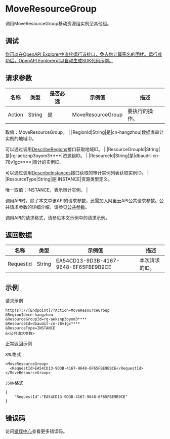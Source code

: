 # MoveResourceGroup

调用MoveResourceGroup移动资源组实例至其他组。

## 调试

[您可以在OpenAPI Explorer中直接运行该接口，免去您计算签名的困扰。运行成功后，OpenAPI Explorer可以自动生成SDK代码示例。](https://api.aliyun.com/#product=Yundun-dbaudit&api=MoveResourceGroup&type=RPC&version=2019-12-09)

## 请求参数

|名称|类型|是否必选|示例值|描述|
|--|--|----|---|--|
|Action|String|是|MoveResourceGroup|要执行的操作。

 取值：MoveResourceGroup。 |
|RegionId|String|是|cn-hangzhou|数据库审计实例的地域ID。

 可以通过调用[DescribeRegions](~~162344~~)接口获取地域ID。 |
|ResourceGroupId|String|是|rg-aekznp3oyom3\*\*\*\*|资源组ID。 |
|ResourceId|String|是|dbaudit-cn-78v1gc\*\*\*\*|审计的实例ID。

 可以通过调用[DescribeInstances](~~162343~~)接口获取的审计实例列表获取实例ID。 |
|ResourceType|String|是|INSTANCE|资源类型定义。

 唯一取值：INSTANCE，表示审计实例。 |

调用API时，除了本文中该API的请求参数，还需加入阿里云API公共请求参数。公共请求参数的详细介绍，请参见[公共参数](~~148151~~)。

调用API的请求格式，请参见本文示例中的请求示例。

## 返回数据

|名称|类型|示例值|描述|
|--|--|---|--|
|RequestId|String|EA54CD13-9D3B-4167-9648-6F65FBE9B9CE|本次请求的ID。 |

## 示例

请求示例

```
http(s)://[Endpoint]/?Action=MoveResourceGroup
&RegionId=cn-hangzhou
&ResourceGroupId=rg-aekznp3oyom3****
&ResourceId=dbaudit-cn-78v1gc****
&ResourceType=INSTANCE
&<公共请求参数>
```

正常返回示例

`XML`格式

```
<MoveResourceGroup>
  <RequestId>EA54CD13-9D3B-4167-9648-6F65FBE9B9CE</RequestId>
</MoveResourceGroup>
```

`JSON`格式

```
{
	"RequestId":"EA54CD13-9D3B-4167-9648-6F65FBE9B9CE"
}
```

## 错误码

访问[错误中心](https://error-center.aliyun.com/status/product/Yundun-dbaudit)查看更多错误码。

